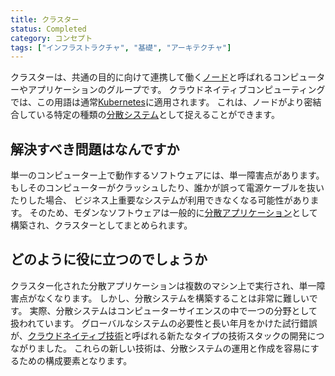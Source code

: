 ```yaml
---
title: クラスター
status: Completed
category: コンセプト
tags: ["インフラストラクチャ", "基礎", "アーキテクチャ"]
---
```


クラスターは、共通の目的に向けて連携して働く[ノード](/ja/nodes)と呼ばれるコンピューターやアプリケーションのグループです。
クラウドネイティブコンピューティングでは、この用語は通常[Kubernetes](/ja/kubernetes/)に適用されます。
これは、ノードがより密結合している特定の種類の[分散システム](/ja/distirbuted-systems/)として捉えることができます。

## 解決すべき問題はなんですか

単一のコンピューター上で動作するソフトウェアには、単一障害点があります。
もしそのコンピューターがクラッシュしたり、誰かが誤って電源ケーブルを抜いたりした場合、
ビジネス上重要なシステムが利用できなくなる可能性があります。
そのため、モダンなソフトウェアは一般的に[分散アプリケーション](/ja/distributed-apps/)として構築され、クラスターとしてまとめられます。

## どのように役に立つのでしょうか

クラスター化された分散アプリケーションは複数のマシン上で実行され、単一障害点がなくなります。
しかし、分散システムを構築することは非常に難しいです。
実際、分散システムはコンピューターサイエンスの中で一つの分野として扱われています。
グローバルなシステムの必要性と長い年月をかけた試行錯誤が、[クラウドネイティブ技術](/ja/cloud-native-tech/)と呼ばれる新たなタイプの技術スタックの開発につながりました。
これらの新しい技術は、分散システムの運用と作成を容易にするための構成要素となります。
